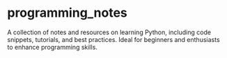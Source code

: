 # programming_notes
A collection of notes and resources on learning Python, including code snippets, tutorials, and best practices. Ideal for beginners and enthusiasts to enhance programming skills.
